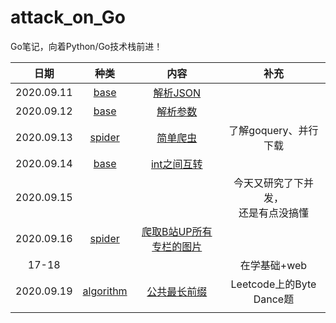 # attack_on_Go

Go笔记，向着Python/Go技术栈前进！



|    日期    |           种类           |                             内容                             |                  补充                  |
| :--------: | :----------------------: | :----------------------------------------------------------: | :------------------------------------: |
| 2020.09.11 |      [base](./base)      |               [解析JSON](./base/json_parse.md)               |                                        |
| 2020.09.12 |      [base](./base)      |               [解析参数](./base/parseargs.md)                |                                        |
| 2020.09.13 |    [spider](./spider)    |              [简单爬虫](./spider/spiderBase.go)              |         了解goquery、并行下载          |
| 2020.09.14 |      [base](./base)      |               [int之间互转](./base/int2int.md)               |                                        |
| 2020.09.15 |                          |                                                              | 今天又研究了下并发，<br>还是有点没搞懂 |
| 2020.09.16 |    [spider](./spider)    | [爬取B站UP所有专栏的图片](./spider/Go爬取B站UP所有专栏的图片.md) |                                        |
|   17-18    |                          |                                                              |              在学基础+web              |
| 2020.09.19 | [algorithm](./algorithm) |   [公共最长前缀](./algorithm/002_longest_common_prefix.go)   |        Leetcode上的Byte Dance题        |
|            |                          |                                                              |                                        |

